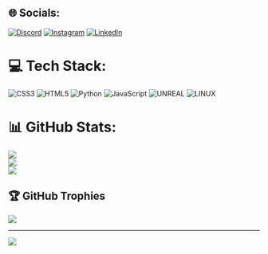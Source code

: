 
## 🌐 Socials:
[![Discord](https://img.shields.io/badge/Discord-%237289DA.svg?logo=discord&logoColor=white)](https://discord.gg/#9607) [![Instagram](https://img.shields.io/badge/Instagram-%23E4405F.svg?logo=Instagram&logoColor=white)](https://instagram.com/rafaellsup) [![LinkedIn](https://img.shields.io/badge/LinkedIn-%230077B5.svg?logo=linkedin&logoColor=white)](https://linkedin.com/in/rafael-santos-0b6202222) 

# 💻 Tech Stack:
![CSS3](https://img.shields.io/badge/css3-%231572B6.svg?style=for-the-badge&logo=css3&logoColor=white) ![HTML5](https://img.shields.io/badge/html5-%23E34F26.svg?style=for-the-badge&logo=html5&logoColor=white) ![Python](https://img.shields.io/badge/python-3670A0?style=for-the-badge&logo=python&logoColor=ffdd54) ![JavaScript](https://img.shields.io/badge/javascript-%23323330.svg?style=for-the-badge&logo=javascript&logoColor=%23F7DF1E) ![UNREAL](https://img.shields.io/badge/unreal-%2320232a.svg?style=for-the-badge&logo=unreal-engine&logoColor=white) ![LINUX](https://img.shields.io/badge/Linux-FCC624?style=for-the-badge&logo=linux&logoColor=black)
# 📊 GitHub Stats:
![](https://github-readme-stats.vercel.app/api?username=RafaelSantos1001&theme=dark&hide_border=false&include_all_commits=false&count_private=false)<br/>
![](https://github-readme-streak-stats.herokuapp.com/?user=RafaelSantos1001&theme=dark&hide_border=false)<br/>
![](https://github-readme-stats.vercel.app/api/top-langs/?username=RafaelSantos1001&theme=dark&hide_border=false&include_all_commits=false&count_private=false&layout=compact)

## 🏆 GitHub Trophies
![](https://github-profile-trophy.vercel.app/?username=RafaelSantos1001&theme=darkhub&no-frame=false&no-bg=true&margin-w=4)

---
[![](https://visitcount.itsvg.in/api?id=RafaelSantos1001&icon=0&color=0)](https://visitcount.itsvg.in)

<!-- Proudly created with GPRM ( https://gprm.itsvg.in ) -->
